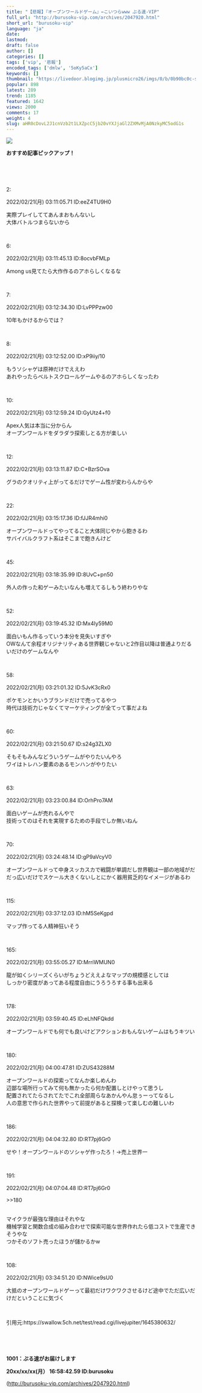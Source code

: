 ```yaml
---
title: "【悲報】『オープンワールドゲーム』←こいつらwww ぶる速-VIP"
full_url: "http://burusoku-vip.com/archives/2047920.html"
short_url: "burusoku-vip"
language: "ja"
date: 
lastmod: 
draft: false
author: []
categories: []
tags: ['vip', '悲報']
encoded_tags: ['dmlw', '5oKy5aCx']
keywords: []
thumbnail: "https://livedoor.blogimg.jp/plusmicro26/imgs/0/b/0b90bc0c-s.png"
popular: 898
latest: 289
trend: 1185
featured: 1642
views: 2000
comments: 17
weight: 4
slug: aHR0cDovL2J1cnVzb2t1LXZpcC5jb20vYXJjaGl2ZXMvMjA0NzkyMC5odG1s
---
```


![](https://livedoor.blogimg.jp/plusmicro26/imgs/0/b/0b90bc0c-s.png)

<div><p><b>おすすめ記事ピックアップ！</b></p> <p class='g-ad1'> </p> <p class='g-ad2'> </p> <p></p><br><br> <br> <p>2: <p> 2022/02/21(月) 03:11:05.71 ID:eeZ4TU9H0</p></p><p> 実際プレイしててあんまおもんないし <br> 大体バトルつまらないから </p><br> <p>6: <p> 2022/02/21(月) 03:11:45.13 ID:8ocvbFMLp</p></p><p> Among us見てたら大作作るのアホらしくなるな </p><br> <p>7: <p> 2022/02/21(月) 03:12:34.30 ID:LvPPPzw00</p></p><p> 10年もかけるからでは？ </p><br> <p>8: <p> 2022/02/21(月) 03:12:52.00 ID:xP9iiy/10</p></p><p> もうソシャゲは原神だけでええわ <br> あれやったらベルトスクロールゲームやるのアホらしくなったわ </p><br> <p>10: <p> 2022/02/21(月) 03:12:59.24 ID:GyUtz4+f0</p></p><p> Apex人気は本当に分からん <br> オープンワールドをダラダラ探索しとる方が楽しい </p><br> <p>12: <p> 2022/02/21(月) 03:13:11.87 ID:C+BzrSOva</p></p><p> グラのクオリティ上がってるだけでゲーム性が変わらんからや </p><br> <p>22: <p> 2022/02/21(月) 03:15:17.36 ID:fJJR4mhi0</p></p><p> オープンワールドってやってること大体同じやから飽きるわ <br> サバイバルクラフト系はそこまで飽きんけど </p><br> <p>45: <p> 2022/02/21(月) 03:18:35.99 ID:8UvC+pn50</p></p><p> 外人の作った和ゲーみたいなんも増えてるしもう終わりやな </p><br> <p>52: <p> 2022/02/21(月) 03:19:45.32 ID:Mx4Iy59M0</p></p><p> 面白いもん作るっていう本分を見失いすぎや <br> OWなんて余程オリジナリティある世界観じゃないと2作目以降は普通よりだるいだけのゲームなんや </p><br> <p>58: <p> 2022/02/21(月) 03:21:01.32 ID:5JvK3cRx0</p></p><p> ポケモンとかいうブランドだけで売ってるやつ <br> 時代は技術力じゃなくてマーケティングが全てって事だよね </p><br> <p>60: <p> 2022/02/21(月) 03:21:50.67 ID:s24g3ZLX0</p></p><p> そもそもみんなどういうゲームがやりたいんやろ <br> ワイはトレハン要素のあるモンハンがやりたい </p><br> <p>63: <p> 2022/02/21(月) 03:23:00.84 ID:OrhPro7AM</p></p><p> 面白いゲームが売れるんやで <br> 技術ってのはそれを実現するための手段でしか無いねん </p><br> <p>70: <p> 2022/02/21(月) 03:24:48.14 ID:gP9aVcyV0</p></p><p> オープンワールドって中身スッカスカで戦闘が単調だし世界観は一部の地域がだだっ広いだけでスケール大きくないしとにかく器用貧乏的なイメージがあるわ </p><br> <p>115: <p> 2022/02/21(月) 03:37:12.03 ID:hM5SeKgpd</p></p><p> マップ作ってる人精神狂いそう </p><br> <p>165: <p> 2022/02/21(月) 03:55:05.27 ID:MrriWMUN0</p></p><p> 龍が如くシリーズくらいがちょうどええよなマップの規模感としては <br> しっかり密度があってある程度自由にうろうろする事も出来る </p><br> <p>178: <p> 2022/02/21(月) 03:59:40.45 ID:eLhNFQkdd</p></p><p> オープンワールドでも何でも良いけどアクションおもんないゲームはもうキツい </p><br> <p>180: <p> 2022/02/21(月) 04:00:47.81 ID:ZUS43288M</p></p><p> オープンワールドの探索ってなんか楽しめんわ <br> 辺鄙な場所行ってみて何も無かったら何か配置しとけやって思うし <br> 配置されてたらされてたでこれ全部周らなあかんやん怠ぅーってなるし <br> 人の意思で作られた世界やって前提があると探検って楽しむの難しいわ </p><br> <p>186: <p> 2022/02/21(月) 04:04:32.80 ID:RT7pj6Gr0</p></p><p> せや！オープンワールドのソシャゲ作ったろ！→売上世界一 </p><br> <p>191: <p> 2022/02/21(月) 04:07:04.48 ID:RT7pj6Gr0</p></p><p> <p class='anchor'>>>180</p> <br> マイクラが最強な理由はそれやな <br> 機械学習と関数合成の組み合わせで探索可能な世界作れたら低コストで生産できそうやな <br> つかそのソフト売ったほうが儲かるかw </p><br> <p>108: <p> 2022/02/21(月) 03:34:51.20 ID:NWice9sU0</p></p><p> 大抵のオープンワールドゲーって最初だけワクワクさせるけど途中でただ広いだけだということに気づく </p><br> <p>引用元:https://swallow.5ch.net/test/read.cgi/livejupiter/1645380632/</p> <br> <p id='csw_block'></p> <p id='divSP1'> </p> <br><p><b>1001：ぶる速がお届けします <p> 20xx/xx/xx(月） 16:58:42.59 ID:burusoku</p></b></p> <p class='g-ad1'> </p> <p class='g-ad2'> </p> <p id='divSP'> </p> </div>

(http://burusoku-vip.com/archives/2047920.html)
